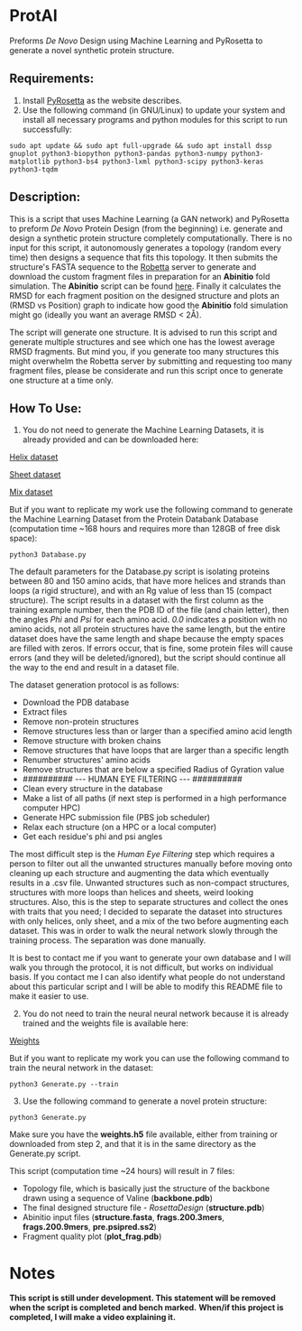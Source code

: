 # ProtAI
Preforms *De Novo* Design using Machine Learning and PyRosetta to generate a novel synthetic protein structure.

## Requirements:
1. Install [PyRosetta](http://www.pyrosetta.org) as the website describes.
2. Use the following command (in GNU/Linux) to update your system and install all necessary programs and python modules for this script to run successfully:

`sudo apt update && sudo apt full-upgrade && sudo apt install dssp gnuplot python3-biopython python3-pandas python3-numpy python3-matplotlib python3-bs4 python3-lxml python3-scipy python3-keras python3-tqdm`

## Description:
This is a script that uses Machine Learning (a GAN network) and PyRosetta to preform *De Novo* Protein Design (from the beginning) i.e. generate and design a synthetic protein structure completely computationally. There is no input for this script, it autonomously generates a topology (random every time) then designs a sequence that fits this topology. It then submits the structure's FASTA sequence to the [Robetta](http://www.robetta.org/) server to generate and download the custom fragment files in preparation for an **Abinitio** fold simulation. The **Abinitio** script can be found [here](https://github.com/sarisabban/RosettaAbinitio). Finally it calculates the RMSD for each fragment position on the designed structure and plots an (RMSD vs Position) graph to indicate how good the **Abinitio** fold simulation might go (ideally you want an average RMSD < 2Å).

The script will generate one structure. It is advised to run this script and generate multiple structures and see which one has the lowest average RMSD fragments. But mind you, if you generate too many structures this might overwhelm the Robetta server by submitting and requesting too many fragment files, please be considerate and run this script once to generate one structure at a time only.

## How To Use:
1. You do not need to generate the Machine Learning Datasets, it is already provided and can be downloaded here:

[Helix dataset](https://www.dropbox.com/s/a136j5jejgqj99a/dataPS_helix_500.csv?dl=0)

[Sheet dataset](https://www.dropbox.com/s/mwrbvqg91zzzfqa/dataPS_sheet_500.csv?dl=0)

[Mix dataset](https://www.dropbox.com/s/w072hvnj63ag0u7/dataPS_mix_500.csv?dl=0)

But if you want to replicate my work use the following command to generate the Machine Learning Dataset from the Protein Databank Database (computation time ~168 hours and requires more than 128GB of free disk space):

`python3 Database.py`

The default parameters for the Database.py script is isolating proteins between 80 and 150 amino acids, that have more helices and strands than loops (a rigid structure), and with an Rg value of less than 15 (compact structure). The script results in a dataset with the first column as the training example number, then the PDB ID of the file (and chain letter), then the angles *Phi* and *Psi* for each amino acid. *0.0* indicates a position with no amino acids, not all protein structures have the same length, but the entire dataset does have the same length and shape because the empty spaces are filled with zeros. If errors occur, that is fine, some protein files will cause errors (and they will be deleted/ignored), but the script should continue all the way to the end and result in a dataset file. 

The dataset generation protocol is as follows:
* Download the PDB database
* Extract files
* Remove non-protein structures
* Remove structures less than or larger than a specified amino acid length
* Remove structure with broken chains
* Remove structures that have loops that are larger than a specific length
* Renumber structures' amino acids
* Remove structures that are below a specified Radius of Gyration value
* ########## --- HUMAN EYE FILTERING --- ##########
* Clean every structure in the database
* Make a list of all paths (if next step is performed in a high performance computer HPC)
* Generate HPC submission file (PBS job scheduler)
* Relax each structure (on a HPC or a local computer)
* Get each residue's phi and psi angles

The most difficult step is the *Human Eye Filtering* step which requires a person to filter out all the unwanted structures manually before moving onto cleaning up each structure and augmenting the data which eventually results in a .csv file. Unwanted structures such as non-compact structures, structures with more loops than helices and sheets, weird looking structures. Also, this is the step to separate structures and collect the ones with traits that you need; I decided to separate the dataset into structures with only helices, only sheet, and a mix of the two before augmenting each dataset. This was in order to walk the neural network slowly through the training process. The separation was done manually.

It is best to contact me if you want to generate your own database and I will walk you through the protocol, it is not difficult, but works on individual basis. If you contact me I can also identify what people do not understand about this particular script and I will be able to modify this README file to make it easier to use.

2. You do not need to train the neural neural network because it is already trained and the weights file is available here:

[Weights]()

But if you want to replicate my work you can use the following command to train the neural network in the dataset:

`python3 Generate.py --train`

3. Use the following command to generate a novel protein structure:

`python3 Generate.py`

Make sure you have the **weights.h5** file available, either from training or downloaded from step 2, and that it is in the same directory as the Generate.py script.

This script (computation time ~24 hours) will result in 7 files:
* Topology file, which is basically just the structure of the backbone drawn using a sequence of Valine (**backbone.pdb**)
* The final designed structure file - *RosettaDesign* (**structure.pdb**)
* Abinitio input files (**structure.fasta**, **frags.200.3mers**, **frags.200.9mers**, **pre.psipred.ss2**)
* Fragment quality plot (**plot_frag.pdb**)



# Notes
**This script is still under development. This statement will be removed when the script is completed and bench marked.**
**When/if this project is completed, I will make a video explaining it.**
